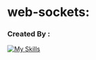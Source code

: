# web-sockets:

### Created By :

[![My Skills](https://skillicons.dev/icons?i=html,css,bootstrap,js,typescript,docker,&theme=dark)](https://skillicons.dev)
